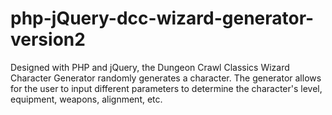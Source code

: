 # php-jQuery-dcc-wizard-generator-version2
Designed with PHP and jQuery, the Dungeon Crawl Classics Wizard Character Generator randomly generates a character. The generator allows for the user to input different parameters to determine the character's level, equipment, weapons, alignment, etc.
